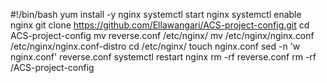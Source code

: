 #!/bin/bash
yum install -y nginx
systemctl start nginx
systemctl enable nginx
git clone https://github.com/Ellawangari/ACS-project-config.git
cd ACS-project-config
mv reverse.conf /etc/nginx/
mv /etc/nginx/nginx.conf /etc/nginx/nginx.conf-distro
cd /etc/nginx/
touch nginx.conf
sed -n 'w nginx.conf' reverse.conf
systemctl restart nginx
rm -rf reverse.conf
rm -rf /ACS-project-config



